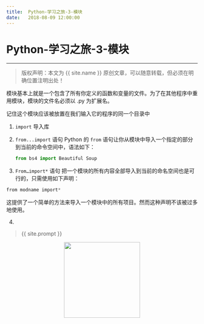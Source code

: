 ```yaml
---            
title:  Python-学习之旅-3-模块
date:   2018-08-09 12:00:00
---
```

# Python-学习之旅-3-模块

***
> 版权声明：本文为 {{ site.name }} 原创文章，可以随意转载，但必须在明确位置注明出处！

模块基本上就是一个包含了所有你定义的函数和变量的文件。为了在其他程序中重用模块，模块的文件名必须以 .py 为扩展名。

记住这个模块应该被放置在我们输入它的程序的同一个目录中

1. `import` 导入库

2. `from...import` 语句  Python 的 `from` 语句让你从模块中导入一个指定的部分到当前的命令空间中，语法如下：

   ```python  
   from bs4 import Beautiful Soup
   ```

3.   `From…import*` 语句  把一个模块的所有内容全部导入到当前的命名空间也是可行的，只需使用如下声明：    

   ```python
   from modname import*
   ```

   这提供了一个简单的方法来导入一个模块中的所有项目。然而这种声明不该被过多地使用。

4. 
> {{ site.prompt }}

<div  align="center">
<img src="https://rengui520.github.io/images/wechart.jpg" width = "200" height = "200"/>